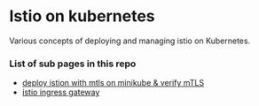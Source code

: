 # Istio on kubernetes 

Various concepts of deploying and managing istio on Kubernetes.


### List of sub pages in this repo
- [deploy istion with mtls on minikube & verify mTLS](https://ajit-dev-ops.github.io/k8s-istio/deploying-on-minikube)
- [istio ingress gateway](https://ajit-dev-ops.github.io/k8s-istio/istio-ingress/)
